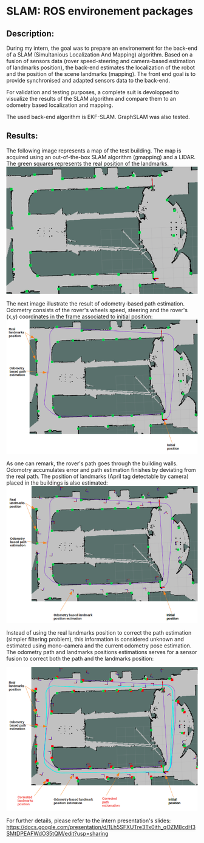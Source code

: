 # SLAM: ROS environement packages
## Description:
During my intern, the goal was to prepare an environement for the back-end of a SLAM (Simultanious Localization And Mapping) algorithm. Based on a fusion of sensors data (rover speed-steering and camera-based estimation of landmarks position), the back-end estimates the localization of the robot and the position of the scene landmarks (mapping). The front end goal is to provide synchronised and adapted sensors data to the back-end. 

For validation and testing purposes, a complete suit is devolopped to visualize the results of the SLAM algorithm and compare them to an odometry based localization and mapping.

The used back-end algorithm is EKF-SLAM. GraphSLAM was also tested.

## Results:
The following image represents a map of the test building. The map is acquired using an out-of-the-box SLAM algorithm (gmapping) and a LIDAR. The green squares represents the real position of the landmarks.
![1a0da84d5b00c8599af9b8c20b9f3b87.png](./_resources/419c72a5c85647c293528d9c09d877d7.png)

The next image illustrate the result of odometry-based path estimation. Odometry consists of the rover's wheels speed, steering and the rover's (x,y) coordinates in the frame associated to initial position:
![37026b4cf6d40527c93d7c6df42132c4.png](./_resources/bda52593e41b4cc58a9aeccc8fa07812.png)

As one can remark, the rover's path goes through the building walls. Odomotry accumulates error and path estimation finishes by deviating from the real path. The position of landmarks (April tag detectable by camera) placed in the buildings is also estimated:
![46f436053f9c8eeb64e52da34c052319.png](./_resources/bd28d114c646486db3cedc6dabb29268.png)

Instead of using the real landmarks position to correct the path estimation (simpler filtering problem), this information is considered unknown and estimated using mono-camera and the current odometry pose estimation. The odometry path and landmarks positions estimations serves for a sensor fusion to correct both the path and the landmarks position:

![e7ac5be6b8a43bb0881777b6adb1831b.png](./_resources/45f7dc43dce14ed4849b298e41372412.png)

For further details, please refer to the intern presentation's slides:
https://docs.google.com/presentation/d/1Lh5SFXUTre3Tx0ith_qOZM8cdH3SMtDPEAFWdO35tQM/edit?usp=sharing
